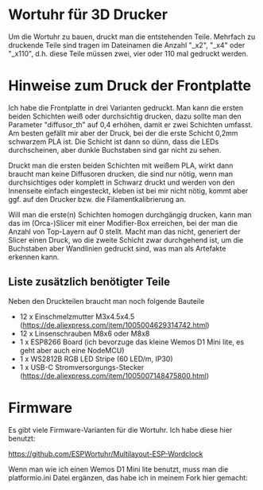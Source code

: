 # Wortuhr für 3D Drucker

Um die Wortuhr zu bauen, druckt man die entstehenden Teile. Mehrfach zu druckende Teile sind tragen im Dateinamen die Anzahl "_x2", "_x4" oder "_x110", d.h. diese Teile müssen zwei, vier oder 110 mal gedruckt werden.

# Hinweise zum Druck der Frontplatte

Ich habe die Frontplatte in drei Varianten gedruckt. Man kann die ersten beiden Schichten weiß oder durchsichtig drucken, dazu sollte man den Parameter "diffusor_th" auf 0,4 erhöhen, damit er zwei Schichten umfasst. Am besten gefällt mir aber der Druck, bei der die erste Schicht 0,2mm schwarzem PLA ist. Die Schicht ist dann so dünn, dass die LEDs durchscheinen, aber dunkle Buchstaben sind gar nicht zu sehen.

Druckt man die ersten beiden Schichten mit weißem PLA, wirkt dann braucht man keine Diffusoren drucken, die sind nur nötig, wenn man durchsichtiges oder komplett in Schwarz druckt und werden von den Innenseite einfach eingesteckt, kleben ist bei mir nicht nötig, kommt aber ggf. auf den Drucker bzw. die Filamentkalibrierung an.

Will man die erste(n) Schichten homogen durchgängig drucken, kann man das im (Orca-)Slicer mit einer Modifier-Box erreichen, bei der man die Anzahl von Top-Layern auf 0 stellt. Macht man das nicht, generiert der Slicer einen Druck, wo die zweite Schicht zwar durchgehend ist, um die Buchstaben aber Wandlinien gedruckt sind, was man als Artefakte erkennen kann.

## Liste zusätzlich benötigter Teile

Neben den Druckteilen braucht man noch folgende Bauteile

- 12 x Einschmelzmutter M3x4.5x4.5 (https://de.aliexpress.com/item/1005004629314742.html)
- 12 x Linsenschrauben M8x6 oder M8x8
- 1 x ESP8266 Board (ich bevorzuge das kleine Wemos D1 Mini lite, es geht aber auch eine NodeMCU)
- 1 x WS2812B RGB LED Stripe (60 LED/m, IP30)
- 1 x USB-C Stromversorgungs-Stecker (https://de.aliexpress.com/item/1005007148475800.html)

# Firmware

Es gibt viele Firmware-Varianten für die Wortuhr. Ich habe diese hier benutzt:

https://github.com/ESPWortuhr/Multilayout-ESP-Wordclock

Wenn man wie ich einen Wemos D1 Mini lite benutzt, muss man die platformio.ini Datei ergänzen, das habe ich in meinem Fork hier gemacht:

